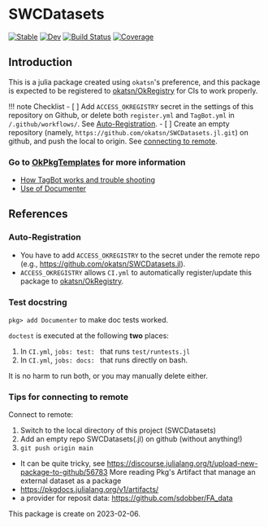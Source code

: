 # SWCDatasets

[![Stable](https://img.shields.io/badge/docs-stable-blue.svg)](https://okatsn.github.io/SWCDatasets.jl/stable/)
[![Dev](https://img.shields.io/badge/docs-dev-blue.svg)](https://okatsn.github.io/SWCDatasets.jl/dev/)
[![Build Status](https://github.com/okatsn/SWCDatasets.jl/actions/workflows/CI.yml/badge.svg?branch=main)](https://github.com/okatsn/SWCDatasets.jl/actions/workflows/CI.yml?query=branch%3Amain)
[![Coverage](https://codecov.io/gh/okatsn/SWCDatasets.jl/branch/main/graph/badge.svg)](https://codecov.io/gh/okatsn/SWCDatasets.jl)

<!-- Don't have any of your custom contents above; they won't occur if there is no citation. -->

## Introduction

This is a julia package created using `okatsn`'s preference, and this package is expected to be registered to [okatsn/OkRegistry](https://github.com/okatsn/OkRegistry) for CIs to work properly.

!!! note Checklist
    - [ ] Add `ACCESS_OKREGISTRY` secret in the settings of this repository on Github, or delete both `register.yml` and `TagBot.yml` in `/.github/workflows/`. See [Auto-Registration](#auto-registration).
    - [ ] Create an empty repository (namely, `https://github.com/okatsn/SWCDatasets.jl.git`) on github, and push the local to origin. See [connecting to remote](#tips-for-connecting-to-remote).

### Go to [OkPkgTemplates](https://github.com/okatsn/OkPkgTemplates.jl) for more information
- [How TagBot works and trouble shooting](https://github.com/okatsn/OkPkgTemplates.jl#tagbot)
- [Use of Documenter](https://github.com/okatsn/OkPkgTemplates.jl#use-of-documenter)

## References

### Auto-Registration
- You have to add `ACCESS_OKREGISTRY` to the secret under the remote repo (e.g., https://github.com/okatsn/SWCDatasets.jl).
- `ACCESS_OKREGISTRY` allows `CI.yml` to automatically register/update this package to [okatsn/OkRegistry](https://github.com/okatsn/OkRegistry).

### Test docstring
`pkg> add Documenter` to make doc tests worked.

`doctest` is executed at the following **two** places:
1. In `CI.yml`, `jobs: test: ` that runs `test/runtests.jl`
2. In `CI.yml`, `jobs: docs: ` that runs directly on bash.

It is no harm to run both, or you may manually delete either.

### Tips for connecting to remote
Connect to remote:
1. Switch to the local directory of this project (SWCDatasets)
2. Add an empty repo SWCDatasets(.jl) on github (without anything!)
3. `git push origin main`
- It can be quite tricky, see https://discourse.julialang.org/t/upload-new-package-to-github/56783
More reading
Pkg's Artifact that manage an external dataset as a package
- https://pkgdocs.julialang.org/v1/artifacts/
- a provider for reposit data: https://github.com/sdobber/FA_data


This package is create on 2023-02-06.
